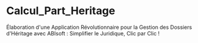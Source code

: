 # Calcul_Part_Heritage
Élaboration d'une Application Révolutionnaire pour la Gestion des Dossiers d'Héritage avec ABIsoft : Simplifier le Juridique, Clic par Clic !
